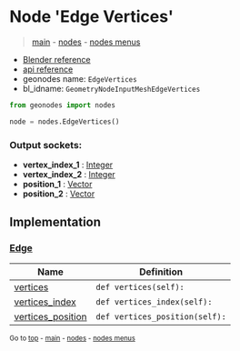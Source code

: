 # Node 'Edge Vertices'

> [main](../structure.md) - [nodes](nodes.md) - [nodes menus](nodes_menus.md)

- [Blender reference](https://docs.blender.org/manual/en/latest/modeling/geometry_nodes/mesh/edge_vertices.html)
- [api reference](https://docs.blender.org/api/current/bpy.types.GeometryNodeInputMeshEdgeVertices.html)
- geonodes name: `EdgeVertices`
- bl_idname: `GeometryNodeInputMeshEdgeVertices`

```python
from geonodes import nodes

node = nodes.EdgeVertices()
```

### Output sockets:

- **vertex_index_1** : [Integer](Integer.md)
- **vertex_index_2** : [Integer](Integer.md)
- **position_1** : [Vector](Vector.md)
- **position_2** : [Vector](Vector.md)

## Implementation

### [Edge](Edge.md)

| Name | Definition |
|------|------------|
 | [vertices](Edge.md#vertices-property) | `def vertices(self):` |
 | [vertices_index](Edge.md#vertices_index-property) | `def vertices_index(self):` |
 | [vertices_position](Edge.md#vertices_position-property) | `def vertices_position(self):` |

<sub>Go to [top](#node-{wnode.bnode.name}) - [main](../structure.md) - [nodes](nodes.md) - [nodes menus](nodes_menus.md)</sub>

